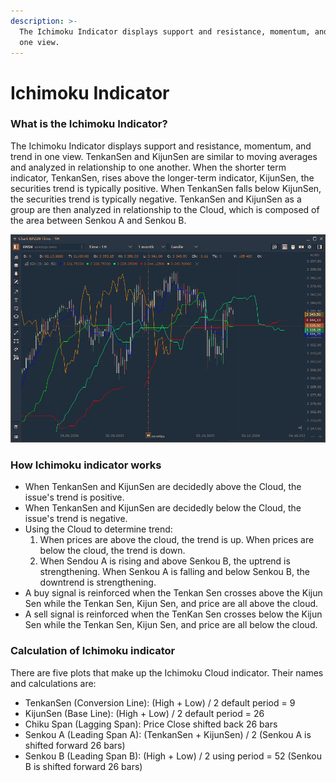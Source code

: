 ```yaml
---
description: >-
  The Ichimoku Indicator displays support and resistance, momentum, and trend in
  one view.
---
```


# Ichimoku Indicator

### What is the Ichimoku Indicator?

The Ichimoku Indicator displays support and resistance, momentum, and trend in one view. TenkanSen and KijunSen are similar to moving averages and analyzed in relationship to one another. When the shorter term indicator, TenkanSen, rises above the longer-term indicator, KijunSen, the securities trend is typically positive. When TenkanSen falls below KijunSen, the securities trend is typically negative. TenkanSen and KijunSen as a group are then analyzed in relationship to the Cloud, which is composed of the area between Senkou A and Senkou B.

![Ichimoku Indicator in Quantower platform](../../../../.gitbook/assets/image%20%2860%29.png)

### How Ichimoku indicator works

* When TenkanSen and KijunSen are decidedly above the Cloud, the issue's trend is positive.
* When TenkanSen and KijunSen are decidedly below the Cloud, the issue's trend is negative.
* Using the Cloud to determine trend:
  1. When prices are above the cloud, the trend is up. When prices are below the cloud, the trend is down.
  2. When Sendou A is rising and above Senkou B, the uptrend is strengthening. When Senkou A is falling and below Senkou B, the downtrend is strengthening.
* A buy signal is reinforced when the Tenkan Sen crosses above the Kijun Sen while the Tenkan Sen, Kijun Sen, and price are all above the cloud.
* A sell signal is reinforced when the TenKan Sen crosses below the Kijun Sen while the Tenkan Sen, Kijun Sen, and price are all below the cloud.

### Calculation of Ichimoku indicator

There are five plots that make up the Ichimoku Cloud indicator. Their names and calculations are:

* TenkanSen \(Conversion Line\): \(High + Low\) / 2 default period = 9
* KijunSen \(Base Line\): \(High + Low\) / 2 default period = 26 
* Chiku Span \(Lagging Span\): Price Close shifted back 26 bars 
* Senkou A \(Leading Span A\): \(TenkanSen + KijunSen\) / 2 \(Senkou A is shifted forward 26 bars\) 
* Senkou B \(Leading Span B\): \(High + Low\) / 2 using period = 52 \(Senkou B is shifted forward 26 bars\)

